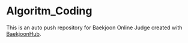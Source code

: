 # Algoritm_Coding
This is an auto push repository for Baekjoon Online Judge created with [BaekjoonHub](https://github.com/BaekjoonHub/BaekjoonHub).
